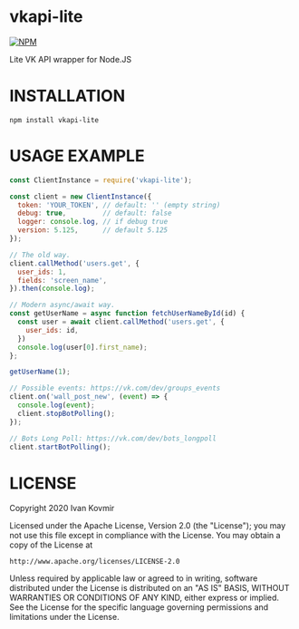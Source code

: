 # vkapi-lite

[![NPM](https://nodei.co/npm/vkapi-lite.png)](https://nodei.co/npm/vkapi-lite/)

Lite VK API wrapper for Node.JS

# INSTALLATION

```
npm install vkapi-lite
```

# USAGE EXAMPLE

```javascript
const ClientInstance = require('vkapi-lite');

const client = new ClientInstance({
  token: 'YOUR_TOKEN', // default: '' (empty string)
  debug: true,         // default: false
  logger: console.log, // if debug true
  version: 5.125,      // default 5.125
});

// The old way.
client.callMethod('users.get', {
  user_ids: 1,
  fields: 'screen_name',
}).then(console.log);

// Modern async/await way.
const getUserName = async function fetchUserNameById(id) {
  const user = await client.callMethod('users.get', {
    user_ids: id,
  })
  console.log(user[0].first_name);
};

getUserName(1);

// Possible events: https://vk.com/dev/groups_events
client.on('wall_post_new', (event) => {
  console.log(event);
  client.stopBotPolling();
});

// Bots Long Poll: https://vk.com/dev/bots_longpoll
client.startBotPolling();
```

# LICENSE
Copyright 2020 Ivan Kovmir

Licensed under the Apache License, Version 2.0 (the "License");
you may not use this file except in compliance with the License.
You may obtain a copy of the License at

    http://www.apache.org/licenses/LICENSE-2.0

Unless required by applicable law or agreed to in writing, software
distributed under the License is distributed on an "AS IS" BASIS,
WITHOUT WARRANTIES OR CONDITIONS OF ANY KIND, either express or implied.
See the License for the specific language governing permissions and
limitations under the License.
